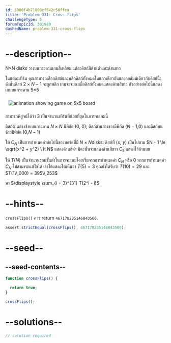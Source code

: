 ```yaml
---
id: 5900f4b71000cf542c50ffca
title: 'Problem 331: Cross flips'
challengeType: 5
forumTopicId: 301989
dashedName: problem-331-cross-flips
---
```


# --description--

N×N disks วางบนกระดานเกมสี่เหลี่ยม แต่ละดิสก์มีด้านดำและด้านขาว

ในแต่ละเทิร์น คุณสามารถเลือกดิสก์และพลิกดิสก์ทั้งหมดในแถวเดียวกันและคอลัมน์เดียวกับดิสก์นี้: ดังนั้นดิสก์ $2 × N - 1$ จะถูกพลิก เกมจะจบลงเมื่อดิสก์ทั้งหมดแสดงด้านสีขาว ตัวอย่างต่อไปนี้แสดงเกมบนกระดาน 5×5

<img class="img-responsive center-block" alt="animation showing game on 5x5 board" src="https://cdn.freecodecamp.org/curriculum/project-euler/cross-flips.gif" style="background-color: white; padding: 10px;">

สามารถพิสูจน์ได้ว่า 3 เป็นจำนวนเทิร์นที่น้อยที่สุดในการจบเกมนี้

ดิสก์ด้านล่างซ้ายบนกระดาน $N×N$ มีพิกัด (0, 0); ดิสก์ด้านล่างขวามีพิกัด ($N - 1$,$0$) และดิสก์บนซ้ายมีพิกัด ($0$,$N - 1$)

ให้ $C_N$ เป็นการกำหนดค่าต่อไปนี้ของบอร์ดที่มี $N × N$disks: ดิสก์ที่ ($x$, $y$) เป็นไปตาม $N - 1 \le \sqrt{x^2 + y^2} \ lt N$ แสดงด้านสีดำ มิฉะนั้นจะแสดงด้านสีขาว $C_5$ แสดงไว้ด้านบน

ให้ $T(N)$ เป็นจำนวนรอบขั้นต่ำในการจบเกมโดยเริ่มจากการกำหนดค่า $C_N$ หรือ 0 หากการกำหนดค่า $C_N$ ไม่สามารถแก้ไขได้ เราได้แสดงให้เห็นว่า $T(5) = 3$ คุณยังได้รับว่า $T(10) = 29$ และ $T(1\\,000) = 395\\,253$

หา $\displaystyle \sum_{i = 3}^{31} T(2^i - i)$

# --hints--

`crossFlips()` ควร return `467178235146843500`.

```js
assert.strictEqual(crossFlips(), 467178235146843500);
```

# --seed--

## --seed-contents--

```js
function crossFlips() {

  return true;
}

crossFlips();
```

# --solutions--

```js
// solution required
```
